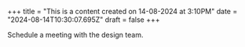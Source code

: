 +++
title = "This is a content created on 14-08-2024 at 3:10PM"
date = "2024-08-14T10:30:07.695Z"
draft = false
+++

  Schedule a meeting with the design team.
        